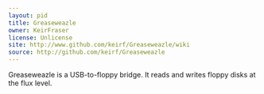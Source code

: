 ```yaml
---
layout: pid
title: Greaseweazle
owner: KeirFraser
license: Unlicense
site: http://www.github.com/keirf/Greaseweazle/wiki
source: http://github.com/keirf/Greaseweazle
---
```

Greaseweazle is a USB-to-floppy bridge. It reads and writes
floppy disks at the flux level.
